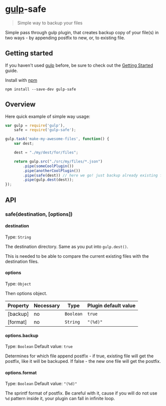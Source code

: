 # [gulp](http://gulpjs.com)-safe

> Simple way to backup your files

Simple pass through gulp plugin, that creates backup copy of your file(s) in two ways - by appending postfix to new, or, to existing file.

## Getting started

If you haven't used [gulp](http://gulpjs.com) before, be sure to check out the [Getting Started](https://github.com/gulpjs/gulp/blob/master/docs/getting-started.md) guide.

Install with [npm](https://npmjs.org/package/gulp-safe)

```
npm install --save-dev gulp-safe
```

## Overview

Here quick example of simple way usage:

```javascript
var gulp = require('gulp'),
	safe = require('gulp-safe');

gulp.task('make-my-awesome-files', function() {
	var dest;

	dest = "./my/dest/for/files";

	return gulp.src("./src/my/files/*.json")
		.pipe(someCoolPlugin())
		.pipe(anotherCoolPlugin())
		.pipe(safe(dest)) // here we go! just backup already existing files before they overwritten
		.pipe(gulp.dest(dest));
});
```

## API

### safe(destination, [options])

#### destination

Type: `String`

The destination directory. Same as you put into `gulp.dest()`.

This is needed to be able to compare the current existing files with the destination files.

#### options

Type: `Object`

Then options object.

Property     | Necessary | Type     | Plugin default value
-------------|-----------|----------|---------------------
[backup]     | no        | `Boolean`| `true`
[format]     | no        | `String` | `"(%d)"`

#### options.backup
Type: `Boolean`
Default value: `true`

Determines for which file append postfix - if true, existing file will get the postfix, like it will be backuped. If false - the new one file will get the postfix.

#### options.format
Type: `Boolean`
Default value: `"(%d)"`

The sprintf format of postfix. Be careful with it, cause if you will do not use `%d` pattern inside it, your plugin can fall in infinite loop.